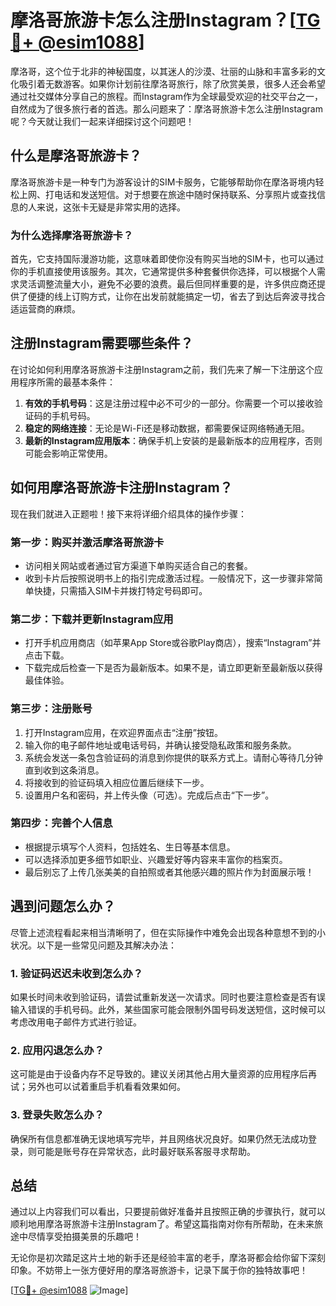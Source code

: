 # 摩洛哥旅游卡怎么注册Instagram？[[TG💪+ @esim1088](https://t.me/s/esim1088)]

摩洛哥，这个位于北非的神秘国度，以其迷人的沙漠、壮丽的山脉和丰富多彩的文化吸引着无数游客。如果你计划前往摩洛哥旅行，除了欣赏美景，很多人还会希望通过社交媒体分享自己的旅程。而Instagram作为全球最受欢迎的社交平台之一，自然成为了很多旅行者的首选。那么问题来了：摩洛哥旅游卡怎么注册Instagram呢？今天就让我们一起来详细探讨这个问题吧！

## 什么是摩洛哥旅游卡？

摩洛哥旅游卡是一种专门为游客设计的SIM卡服务，它能够帮助你在摩洛哥境内轻松上网、打电话和发送短信。对于想要在旅途中随时保持联系、分享照片或查找信息的人来说，这张卡无疑是非常实用的选择。

### 为什么选择摩洛哥旅游卡？
首先，它支持国际漫游功能，这意味着即使你没有购买当地的SIM卡，也可以通过你的手机直接使用该服务。其次，它通常提供多种套餐供你选择，可以根据个人需求灵活调整流量大小，避免不必要的浪费。最后但同样重要的是，许多供应商还提供了便捷的线上订购方式，让你在出发前就能搞定一切，省去了到达后奔波寻找合适运营商的麻烦。

## 注册Instagram需要哪些条件？

在讨论如何利用摩洛哥旅游卡注册Instagram之前，我们先来了解一下注册这个应用程序所需的最基本条件：

1. **有效的手机号码**：这是注册过程中必不可少的一部分。你需要一个可以接收验证码的手机号码。
2. **稳定的网络连接**：无论是Wi-Fi还是移动数据，都需要保证网络畅通无阻。
3. **最新的Instagram应用版本**：确保手机上安装的是最新版本的应用程序，否则可能会影响正常使用。

## 如何用摩洛哥旅游卡注册Instagram？

现在我们就进入正题啦！接下来将详细介绍具体的操作步骤：

### 第一步：购买并激活摩洛哥旅游卡
- 访问相关网站或者通过官方渠道下单购买适合自己的套餐。
- 收到卡片后按照说明书上的指引完成激活过程。一般情况下，这一步骤非常简单快捷，只需插入SIM卡并拨打特定号码即可。

### 第二步：下载并更新Instagram应用
- 打开手机应用商店（如苹果App Store或谷歌Play商店），搜索“Instagram”并点击下载。
- 下载完成后检查一下是否为最新版本。如果不是，请立即更新至最新版以获得最佳体验。

### 第三步：注册账号
1. 打开Instagram应用，在欢迎界面点击“注册”按钮。
2. 输入你的电子邮件地址或电话号码，并确认接受隐私政策和服务条款。
3. 系统会发送一条包含验证码的消息到你提供的联系方式上。请耐心等待几分钟直到收到这条消息。
4. 将接收到的验证码填入相应位置后继续下一步。
5. 设置用户名和密码，并上传头像（可选）。完成后点击“下一步”。

### 第四步：完善个人信息
- 根据提示填写个人资料，包括姓名、生日等基本信息。
- 可以选择添加更多细节如职业、兴趣爱好等内容来丰富你的档案页。
- 最后别忘了上传几张美美的自拍照或者其他感兴趣的照片作为封面展示哦！

## 遇到问题怎么办？

尽管上述流程看起来相当清晰明了，但在实际操作中难免会出现各种意想不到的小状况。以下是一些常见问题及其解决办法：

### 1. 验证码迟迟未收到怎么办？
如果长时间未收到验证码，请尝试重新发送一次请求。同时也要注意检查是否有误输入错误的手机号码。此外，某些国家可能会限制外国号码发送短信，这时候可以考虑改用电子邮件方式进行验证。

### 2. 应用闪退怎么办？
这可能是由于设备内存不足导致的。建议关闭其他占用大量资源的应用程序后再试；另外也可以试着重启手机看看效果如何。

### 3. 登录失败怎么办？
确保所有信息都准确无误地填写完毕，并且网络状况良好。如果仍然无法成功登录，则可能是账号存在异常状态，此时最好联系客服寻求帮助。

## 总结

通过以上内容我们可以看出，只要提前做好准备并且按照正确的步骤执行，就可以顺利地用摩洛哥旅游卡注册Instagram了。希望这篇指南对你有所帮助，在未来旅途中尽情享受拍摄美景的乐趣吧！

无论你是初次踏足这片土地的新手还是经验丰富的老手，摩洛哥都会给你留下深刻印象。不妨带上一张方便好用的摩洛哥旅游卡，记录下属于你的独特故事吧！

[[TG💪+ @esim1088](https://t.me/s/esim1088) ![Image](https://i.postimg.cc/4NQfJmqS/Snipaste-2025-05-13-00-14-12.png)]
